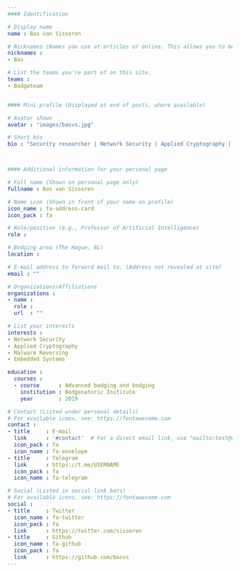 ```yaml
---
#### Identification

# Display name
name : Bas van Sisseren

# Nicknames (Names you use at articles or online. This allows you to be linked at articles.)
nicknames :
- Bas

# List the teams you're part of on this site.
teams :
- Badgeteam


#### Mini profile (Displayed at end of posts, where available)

# Avatar shown
avatar : "images/basvs.jpg"

# Short bio
bio : "Security researcher | Network Security | Applied Cryptography | Malware Reversing | Embedded Systems"



#### Additional information for your personal page

# Full name (Shown on personal page only)
fullname : Bas van Sisseren

# Name icon (Shown in front of your name on profile)
icon_name : fa-address-card
icon_pack : fa

# Role/position (e.g., Professor of Artificial Intelligence)
role :

# Bodging area (The Hague, NL)
location :

# E-mail address to forward mail to. (Address not revealed at site)
email : ""

# Organizations/Affiliations
organizations :
- name :
  role :
  url  : ""

# List your interests
interests :
- Network Security
- Applied Cryptography
- Malware Reversing
- Embedded Systems

education :
  courses :
  - course      : Advanced badging and bodging
    institution : Bodgenatoric Institute
    year        : 2019

# Contact (Listed under personal details)
# For available icons, see: https://fontawesome.com
contact :
- title     : E-mail
  link      : '#contact'  # For a direct email link, use "mailto:test@example.org".
  icon_pack : fa
  icon_name : fa-envelope
- title     : Telegram
  link      : https://t.me/USERNAME
  icon_pack : fa
  icon_name : fa-telegram

# Social (Listed in social-link bars)
# For available icons, see: https://fontawesome.com
social :
- title     : Twitter
  icon_name : fa-twitter
  icon_pack : fa
  link      : https://twitter.com/sisseren
- title     : Github
  icon_name : fa-github
  icon_pack : fa
  link      : https://github.com/basvs
---
```

